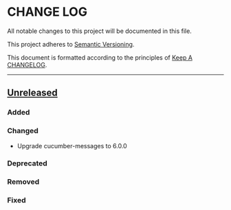 # CHANGE LOG

All notable changes to this project will be documented in this file.

This project adheres to [Semantic Versioning](http://semver.org).

This document is formatted according to the principles of [Keep A CHANGELOG](http://keepachangelog.com).

----
## [Unreleased]

### Added

### Changed

* Upgrade cucumber-messages to 6.0.0

### Deprecated

### Removed

### Fixed

<!-- Releases -->
[Unreleased]: https://github.com/cucumber/cucumber/compare/dots-formatter/v1.0.1...master
[1.0.0]:     https://github.com/cucumber/cucumber/compare/dots-formatter/v1.0.0...dots-formatter/v1.0.1

<!-- Contributors -->
[aslakhellesoy]:    https://github.com/aslakhellesoy
